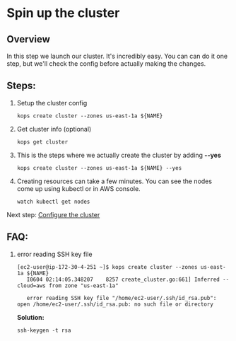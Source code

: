 # Spin up the cluster

Overview
----

In this step we launch our cluster.  It's incredibly easy.  You can can do it one step, but we'll check the config before actually making the changes.

Steps:
---


1. Setup the cluster config
    ```
    kops create cluster --zones us-east-1a ${NAME}
    ```
1. Get cluster info (optional)
    ```
    kops get cluster
    ```
    
1. This is the steps where we actually create the cluster by adding **--yes**
    ```
    kops create cluster --zones us-east-1a ${NAME} --yes
    ```

1. Creating resources can take a few minutes.  You can see the nodes come up using kubectl or in AWS console.
    ```
    watch kubectl get nodes
   ```
   
Next step: [Configure the cluster](03-cluster-config.md)


FAQ:
---

1. error reading SSH key file

    ```
    [ec2-user@ip-172-30-4-251 ~]$ kops create cluster --zones us-east-1a ${NAME}
       I0604 02:14:05.348207    8257 create_cluster.go:661] Inferred --cloud=aws from zone "us-east-1a"
       
       error reading SSH key file "/home/ec2-user/.ssh/id_rsa.pub": open /home/ec2-user/.ssh/id_rsa.pub: no such file or directory
    ```
    
    **Solution:**
    ```
    ssh-keygen -t rsa
    ```